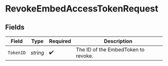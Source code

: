# RevokeEmbedAccessTokenRequest


## Fields

| Field                               | Type                                | Required                            | Description                         |
| ----------------------------------- | ----------------------------------- | ----------------------------------- | ----------------------------------- |
| `TokenID`                           | *string*                            | :heavy_check_mark:                  | The ID of the EmbedToken to revoke. |